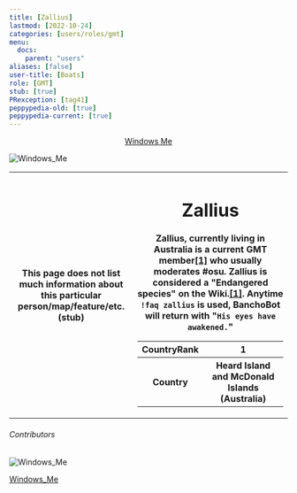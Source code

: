 ```yaml
---
title: [Zallius]
lastmod: [2022-10-24]
categories: [users/roles/gmt]
menu:
  docs:
    parent: "users"
aliases: [false]
user-title: [Boats]
role: [GMT]
stub: [true]
PRexception: [tag41]
peppypedia-old: [true]
peppypedia-current: [true]
---
```


<t><center>[Windows Me](https://osu.ppy.sh/users/28893698)</center>
<link rel="stylesheet" href="../../../profile.css"></t>

![Windows_Me](https://a.ppy.sh/28893698_q.jpeg#author "Windows_Me")

<table>
<tbody><tr>
<th>
This page does not list much information about this particular person/map/feature/etc. (stub)
</th><th>

# Zallius

Zallius, currently living in Australia is a current GMT member<a href="https://osu.ppy.sh/users/55">[1]</a> who usually moderates #osu. Zallius is considered a "Endangered species" on the Wiki.<a href="https://osu.ppy.sh/wiki/en/People/The_Team">[1]</a>. Anytime `!faq zallius` is used, BanchoBot will return with "`His eyes have awakened.`"

<table>
<tbody><tr>
<th>
CountryRank
</th><th>
1
</th></tr><tr>
<th>
Country
</th><th>
Heard Island and McDonald Islands (Australia)</th></tr></tbody></table>

</th></tr></tbody></table>

###### Contributors

<link rel="stylesheet" href="../../contributor.css">
 
![Windows_Me](https://a.ppy.sh/28893698_q.jpeg#contributor)
  
[Windows_Me](https://osu.ppy.sh/u/Windows_Me)

<!-- TODO: rework -->